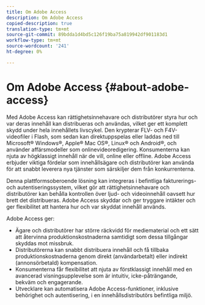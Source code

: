 ```yaml
---
title: Om Adobe Access
description: Om Adobe Access
copied-description: true
translation-type: tm+mt
source-git-commit: 89bdda1d4bd5c126f19ba75a819942df901183d1
workflow-type: tm+mt
source-wordcount: '241'
ht-degree: 0%

---
```



# Om Adobe Access {#about-adobe-access}

Med Adobe Access kan rättighetsinnehavare och distributörer styra hur och var deras innehåll kan distribueras och användas, vilket ger ett komplett skydd under hela innehållets livscykel. Den krypterar FLV- och F4V-videofiler i Flash, som sedan kan direktuppspelas eller laddas ned till Microsoft® Windows®, Apple® Mac OS®, Linux® och Android®, och använder affärsmodeller som onlinevideoredigering. Konsumenterna kan njuta av högklassigt innehåll när de vill, online eller offline. Adobe Access erbjuder viktiga fördelar som innehållsägare och distributörer kan använda för att snabbt leverera nya tjänster som särskiljer dem från konkurrenterna.

Denna plattformsoberoende lösning kan integreras i befintliga fakturerings- och autentiseringssystem, vilket gör att rättighetsinnehavare och distributörer kan behålla kontrollen över ljud- och videoinnehåll oavsett hur brett det distribueras. Adobe Access skyddar och ger tryggare intäkter och ger flexibilitet att hantera hur och var skyddat innehåll används.

Adobe Access ger:

* Ägare och distributörer har större räckvidd för mediematerial och ett sätt att återvinna produktionskostnaderna samtidigt som dessa tillgångar skyddas mot missbruk.
* Distributörerna kan snabbt distribuera innehåll och få tillbaka produktionskostnaderna genom direkt (användarbetalt) eller indirekt (annonsörbetald) kompensation.
* Konsumenterna får flexibilitet att njuta av förstklassigt innehåll med en avancerad visningsupplevelse som är intuitiv, icke-påträngande, bekväm och engagerande.
* Utvecklare kan automatisera Adobe Access-funktioner, inklusive behörighet och autentisering, i en innehållsdistributörs befintliga miljö.

